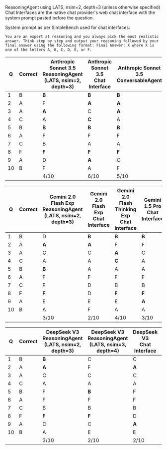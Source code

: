 ReasoningAgent using LATS, nsim=2, depth=3 (unless otherwise specified)
Chat Interfaces are the native chat provider's web chat interface with the system prompt pasted before the question.

System prompt as per SimpleBench used for chat interfaces:
```
You are an expert at reasoning and you always pick the most realistic answer. Think step by step and output your reasoning followed by your final answer using the following format: Final Answer: X where X is one of the letters A, B, C, D, E, or F.
```

| Q | Correct | Anthropic Sonnet 3.5<br>ReasoningAgent<br>(LATS, nsim=2, depth=3) | Anthropic Sonnet 3.5<br>Chat Interface | Anthropic Sonnet 3.5<br>ConversableAgent |
| --- | --- | --- | --- | --- |
| 1 | B | **B** | **B** | **B** |
| 2 | A | F | **A** | **A** |
| 3 | A | **A** | C | **A** |
| 4 | C | A | **C** | A |
| 5 | B | **B** | **B** | **B** |
| 6 | A | F | F | F |
| 7 | C | B | A | A |
| 8 | F | **F** | **F** | **F** |
| 9 | A | D | **A** | C |
| 10 | B | F | A | F |
| | | 4/10 | 6/10 | 5/10 |

| Q | Correct | Gemini 2.0 Flash Exp<br>ReasoningAgent<br>(LATS, nsim=2, depth=3) | Gemini 2.0 Flash Exp<br>Chat Interface | Gemini 2.0 Flash Thinking Exp<br>Chat Interface | Gemini 1.5 Pro<br>Chat Interface | Gemini 2.0 Flash Exp<br>ReasoningAgent<br>(LATS, nsim=2, depth=3) | Gemini 2.0 Flash Thninking Exp<br>ConversableAgent | Gemini 2.0 Flash Exp<br>ConversableAgent | Gemini 1.5 Pro<br>ConversableAgent |
| --- | --- | --- | --- | --- | --- | --- | --- | --- | --- |
| 1 | B | D | **B** | **B** | **B** | **B** | **B** | **B** | **B** |
| 2 | A | **A** | **A** | F | F | F | **A** | **A** | **A** |
| 3 | A | C | C | **A** | C | C | C | C | C |
| 4 | C | A | A | **C** | A | A | A | A | A |
| 5 | B | **B** | A | A | A | **B** | A | **B** | A |
| 6 | A | F | F | F | F | F | F | F | F |
| 7 | C | F | D | B | B | B | B | B | B |
| 8 | F | **F** | D | **F** | **F** | **F** | **F** | D | **F** |
| 9 | A | E | E | E | **A** | E | C | E | E |
| 10 | B | A | F | A | A | F | F | A | E |
| | | 3/10 | 2/10 | 4/10 | 3/10 | 3/10 | 3/10 | 3/10 | 3/10 |

| Q | Correct | DeepSeek V3<br>ReasoningAgent<br>(LATS, nsim=2, depth=3) | DeepSeek V3<br>ReasoningAgent<br>(LATS, nsim=3, depth=4) | DeepSeek V3<br>Chat Interface | DeepSeek V3<br>ConversableAgent |
| --- | --- | --- | --- | --- | --- |
| 1 | B | **B** | C | C | C |
| 2 | A | **A** | F | **A** | F |
| 3 | A | C | C | C | C |
| 4 | C | A | A | A | A |
| 5 | B | F | **B** | F | C |
| 6 | A | F | F | F | F |
| 7 | C | B | B | B | B |
| 8 | F | **F** | **F** | D | **F** |
| 9 | A | C | C | **A** | C |
| 10 | B | A | E | E | **B** |
| | | 3/10 | 2/10 | 2/10 | 2/10 |
